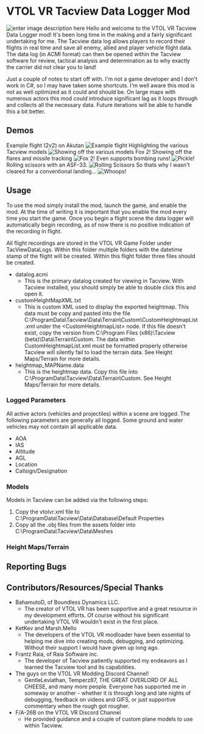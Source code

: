 # VTOL VR Tacview Data Logger Mod

![enter image description here](https://media.discordapp.net/attachments/722102189597655150/722217625379274752/image1.png?width=1204&height=677)
Hello and welcome to the VTOL VR Tacview Data Logger mod! It's been long time in the making and a fairly significant undertaking for me. The Tacview data log allows players to record their flights in real time and save all enemy, allied and player vehicle flight data. The data log (in ACMI format) can then be opened within the Tacview software for review, tactical analysis and determination as to why exactly the carrier did not clear you to land!

Just a couple of notes to start off with. I'm not a game developer and I don't work in C#, so I may have taken some shortcuts. I'm well aware this mod is not as well optimized as it could and should be. On large maps with numerous actors this mod *could* introduce significant lag as it loops through and collects all the necessary data. Future iterations will be able to handle this a bit better.

## Demos
Example flight (2v2) on Akutan
![Example flight](https://user-images.githubusercontent.com/1825214/85156214-c06c1980-b227-11ea-9710-9b2cab264ade.gif)
Highlighting the various Tacview models
![Showing off the various models](https://user-images.githubusercontent.com/1825214/85156218-c2ce7380-b227-11ea-9aa5-ab78476b107c.gif)
Fox 2! Showing off the flares and missile tracking
![Fox 2!](https://user-images.githubusercontent.com/1825214/85156223-c4983700-b227-11ea-8e3b-a08a981648e5.gif)
Even supports bombing runs!
![Pickle!](https://user-images.githubusercontent.com/1825214/85156234-c6fa9100-b227-11ea-8c45-c8f251bc1cea.gif)
Rolling scissors with an ASF-33.
![Rolling Scissors](https://user-images.githubusercontent.com/1825214/85156236-c82bbe00-b227-11ea-9151-bc2eb9adeeda.gif)
So thats why I wasn't cleared for a conventional landing...
![Whoops!](https://user-images.githubusercontent.com/1825214/85156242-c95ceb00-b227-11ea-8a1f-5f71c2ea0de1.gif)


## Usage
To use the mod simply install the mod, launch the game, and enable the mod. At the time of writing it is important that you enable the mod every time you start the game. Once you begin a flight scene the data logger will automatically begin recording, as of now there is no positive indication of the recording in flight.

All flight recordings are stored in the VTOL VR Game Folder under TacViewDataLogs. Within this folder multiple folders with the datetime stamp of the flight will be created. Within this flight folder three files should be created.
 - datalog.acmi
	 - This is the primary datalog created for viewing in Tacview. With Tacview installed, you should simply be able to double click this and open it.
 - customHeightMapXML.txt
	 - This is custom XML used to display the exported heightmap. This data must be copy and pasted into the file C:\ProgramData\Tacview\Data\Terrain\Custom\CustomHeightmapList.xml under the \<CustomHeightmapList\> node. If this file doesn't exist, copy the version from C:\Program Files (x86)\Tacview (beta)\Data\Terrain\Custom. The data within CustomHeightmapList.xml must be formatted properly otherwise Tacview will silently fail to load the terrain data. See Height Maps/Terrain for more details.
 - heightmap_MAPName.data
	 - This is the heightmap data. Copy this file into C:\ProgramData\Tacview\Data\Terrain\Custom\. See Height Maps/Terrain for more details.

### Logged Parameters
All active actors (vehicles and projectiles) within a scene are logged.
The following parameters are generally all logged. Some ground and water vehicles may not contain all applicable data.
 - AOA
 - IAS
 - Altitude
 - AGL
 - Location
 - Callsign/Designation

### Models
Models in Tacview can be added via the following steps:
 1. Copy the vtolvr.xml file to C:\ProgramData\Tacview\Data\Database\Default Properties
 2. Copy all the .obj files from the assets folder into C:\ProgramData\Tacview\Data\Meshes

### Height Maps/Terrain


## Reporting Bugs


## Contributors/Resources/Special Thanks

 - BahamutoD, of Boundless Dynamics LLC.
	 - The creator of VTOL VR has been supportive and a great resource in my development efforts. Of course without his significant undertaking VTOL VR wouldn't exist in the first place.
 - KetKev and Marsh.Mello
	 - The developers of the VTOL VR modloader have been essential to helping me dive into creating mods, debugging, and optimizing. Without their support I would have given up long ago.
 -  Frantz Raia, of Raia Software inc.
	 - The developer of Tacview patiently supported my endeavors as I learned the Tacview tool and its capabilities. 
 - The guys on the VTOL VR Modding Discord Channel!
	 - GentleLeviathan, Temperz87,  THE GREAT OVERLORD OF ALL CHEESE, and many more people. Everyone has supported me in someway or another - whether it is through long and late nights of debugging, feedback on videos and GIFS, or just supportive commentary when the rough got rougher.
 - F/A-26B on the VTOL VR Discord Channel
	 - He provided guidance and a couple of custom plane models to use within Tacview.

